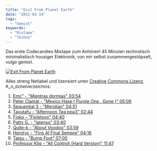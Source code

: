 ```yaml
---
title: "Exit From Planet Earth"
date: "2011-03-14"
tags:
  - "Gemixt"
keywords:
  - "Mixtape"
  - "Techno"
---
```


Das erste Codecandies Mixtape zum Anhören! 45 Minuten technotisch minimalistisch housiger Elektronik, von mir selbst zusammengestöpselt, vulgo gemixt.

[![Exit From Planet Earth](/images/codecandies/cover_exitplanetearth.png)](https://www.mixcloud.com/OgeeTheOldie/exit-from-planet-earth/)

Alles streng Netlabel und lizensiert unter [Creative Commons Lizenz](http://creativecommons.org/licenses/by-nc-nd/3.0/). K_n_öchelverzeichnis:

1. [Emc” - "Mientras dormías" 03:54](http://bit.ly/fqwnyP)
2. [Peter Clamat - "Mexico Hase ( Purple One , Gone )" 05:06](http://bit.ly/dXuLTu)
3. [Sequential 3 - "Meridian" 04:51](http://bit.ly/dOabHx)
4. [Tayutafu - "Afternoon Tea ppa3" 02:44](http://bit.ly/dOabHx)
5. [Fioko - "Fioletovo" 04:40](http://bit.ly/g4ul85)
6. [Patty G. - "latenso" 03:40](http://bit.ly/grD8U7)
7. [Quite-k - "About Voodoo" 03:59](http://bit.ly/dOabHx)
8. [Herotyc - "Fins Al Final Sempre" 04:16](http://bit.ly/dOabHx)
9. [Tatsu - "Bump Foot" 07:00](http://bit.ly/dOabHx)
10. [Professor Kliq - "All Controll (Hard Version)" 11:47](http://bit.ly/g4ul85)
